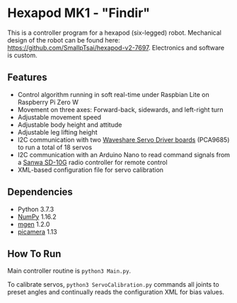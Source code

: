 # Hexapod MK1 - "Findir"
This is a controller program for a hexapod (six-legged) robot. Mechanical design of the robot can be found here: https://github.com/SmallpTsai/hexapod-v2-7697. Electronics and software is custom.

## Features
- Control algorithm running in soft real-time under Raspbian Lite on Raspberry Pi Zero W
- Movement on three axes: Forward-back, sidewards, and left-right turn
- Adjustable movement speed
- Adjustable body height and attitude
- Adjustable leg lifting height
- I2C communication with two [Waveshare Servo Driver boards](https://www.waveshare.com/servo-driver-hat.htm) (PCA9685) to run a total of 18 servos
- I2C communication with an Arduino Nano to read command signals from a [Sanwa SD-10G](http://www.sanwa-denshi.com/rc/sky/propo/sd-10g.html) radio controller for remote control
- XML-based configuration file for servo calibration

## Dependencies
- Python 3.7.3
- [NumPy](https://numpy.org/) 1.16.2
- [mgen](https://pypi.org/project/mgen/) 1.2.0
- [picamera](https://pypi.org/project/picamera/) 1.13

## How To Run
Main controller routine is `python3 Main.py`.

To calibrate servos, `python3 ServoCalibration.py` commands all joints to preset angles and continually reads the configuration XML for bias values.
